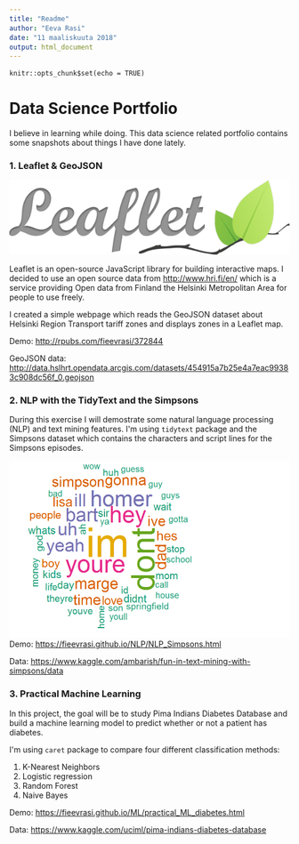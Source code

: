 ```yaml
---
title: "Readme"
author: "Eeva Rasi"
date: "11 maaliskuuta 2018"
output: html_document
---
```


```{r setup, include=FALSE}
knitr::opts_chunk$set(echo = TRUE)
```


# Data Science Portfolio
&NewLine;
&NewLine;

I believe in learning while doing. This data science related portfolio contains some snapshots about things I have done lately.

### 1. Leaflet & GeoJSON 

![](images/leaflet.png) 

Leaflet is an open-source JavaScript library for building interactive maps. I decided to use an open source data from http://www.hri.fi/en/ which is a service providing Open data from Finland the Helsinki Metropolitan Area for people to use freely.

I created a simple webpage which reads the GeoJSON dataset about Helsinki Region Transport tariff zones and displays zones in a Leaflet map. 

Demo: http://rpubs.com/fieevrasi/372844

GeoJSON data:
http://data.hslhrt.opendata.arcgis.com/datasets/454915a7b25e4a7eac99383c908dc56f_0.geojson

&NewLine;
&NewLine;

### 2. NLP with the TidyText and the Simpsons

During this exercise I will demostrate some natural language processing (NLP) and text mining features. I'm using `tidytext` package and the Simpsons dataset which contains the characters and script lines for the Simpsons episodes.

![](images/worcloud_small.png) 
Demo:
https://fieevrasi.github.io/NLP/NLP_Simpsons.html

Data:
https://www.kaggle.com/ambarish/fun-in-text-mining-with-simpsons/data

&NewLine;
&NewLine;

### 3. Practical Machine Learning

In this project, the goal will be to study Pima Indians Diabetes Database and build a machine
learning model to predict whether or not a patient has diabetes.

I'm using `caret` package to compare four different classification methods:

1. K-Nearest Neighbors
2. Logistic regression
3. Random Forest
4. Naive Bayes


Demo:
https://fieevrasi.github.io/ML/practical_ML_diabetes.html

Data:
https://www.kaggle.com/uciml/pima-indians-diabetes-database

